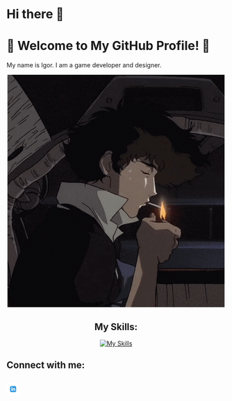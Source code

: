 # Hi there 👋  
# 🌟 Welcome to My GitHub Profile! 🌟  
My name is Igor. I am a game developer and designer.  

<div align="center">
  <img src="./smoke.gif" alt="smoke" />
</div>

## <div align="center">My Skills:</div>  
<div align="center">
  <a href="https://skillicons.dev">
    <img src="https://skillicons.dev/icons?i=arch,blender,discord,godot,github&perline=5" alt="My Skills" />
  </a>
</div>

## Connect with me:
<a href="https://www.linkedin.com/in/igor-tursinbaev">
  <img src="./in.png" alt="LinkedIn" width="30" height="30" style="margin-top: 10px; margin-bottom: 10px;" />
</a>
